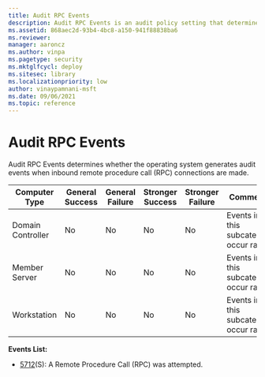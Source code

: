 ```yaml
---
title: Audit RPC Events 
description: Audit RPC Events is an audit policy setting that determines if audit events are generated when inbound remote procedure call (RPC) connections are made.
ms.assetid: 868aec2d-93b4-4bc8-a150-941f88838ba6
ms.reviewer: 
manager: aaroncz
ms.author: vinpa
ms.pagetype: security
ms.mktglfcycl: deploy
ms.sitesec: library
ms.localizationpriority: low
author: vinaypamnani-msft
ms.date: 09/06/2021
ms.topic: reference
---
```


# Audit RPC Events


Audit RPC Events determines whether the operating system generates audit events when inbound remote procedure call (RPC) connections are made.

| Computer Type     | General Success | General Failure | Stronger Success | Stronger Failure | Comments                                 |
|-------------------|-----------------|-----------------|------------------|------------------|------------------------------------------|
| Domain Controller | No              | No              | No               | No               | Events in this subcategory occur rarely. |
| Member Server     | No              | No              | No               | No               | Events in this subcategory occur rarely. |
| Workstation       | No              | No              | No               | No               | Events in this subcategory occur rarely. |

**Events List:**

-   [5712](event-5712.md)(S): A Remote Procedure Call (RPC) was attempted.

